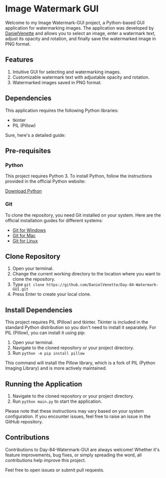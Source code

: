 # Image Watermark GUI

Welcome to my Image Watermark-GUI project, a Python-based GUI application for watermarking images. The application was developed by [DanielVenette](https://github.com/DanielVenette) and allows you to select an image, enter a watermark text, adjust its opacity and rotation, and finally save the watermarked image in PNG format.

## Features

1. Intuitive GUI for selecting and watermarking images.
2. Customizable watermark text with adjustable opacity and rotation.
3. Watermarked images saved in PNG format.

## Dependencies

This application requires the following Python libraries:
- tkinter
- PIL (Pillow)

Sure, here's a detailed guide:

## Pre-requisites

### Python
This project requires Python 3. To install Python, follow the instructions provided in the official Python website:

[Download Python](https://www.python.org/downloads/)

### Git
To clone the repository, you need Git installed on your system. Here are the official installation guides for different systems:

- [Git for Windows](https://git-scm.com/download/win)
- [Git for Mac](https://git-scm.com/download/mac)
- [Git for Linux](https://git-scm.com/download/linux)

## Clone Repository

1. Open your terminal.
2. Change the current working directory to the location where you want to clone the repository.
3. Type `git clone https://github.com/DanielVenette/Day-84-Watermark-GUI.git`
4. Press Enter to create your local clone.

## Install Dependencies

This project requires PIL (Pillow) and tkinter. Tkinter is included in the standard Python distribution so you don't need to install it separately. For PIL (Pillow), you can install it using pip:

1. Open your terminal.
2. Navigate to the cloned repository or your project directory.
3. Run `python -m pip install pillow`

This command will install the Pillow library, which is a fork of PIL (Python Imaging Library) and is more actively maintained.

## Running the Application

1. Navigate to the cloned repository or your project directory.
2. Run `python main.py` to start the application.

Please note that these instructions may vary based on your system configuration. If you encounter issues, feel free to raise an issue in the GitHub repository.

## Contributions

Contributions to Day-84-Watermark-GUI are always welcome! Whether it's feature improvements, bug fixes, or simply spreading the word, all contributions help improve this project.

Feel free to open issues or submit pull requests.
